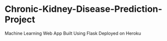 # Chronic-Kidney-Disease-Prediction-Project
Machine Learning Web App Built Using Flask Deployed on Heroku
